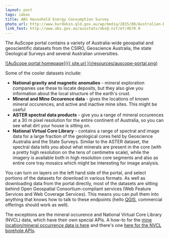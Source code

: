 ```yaml
---
layout: post
tags: ideas
title: ABS Household Energy Consumption Survey
photo_url: http://www.burdekin.qld.gov.au/wp/media/2015/08/Australian-Bureau-of-Statistics.jpg?81eba0
link_test: http://www.abs.gov.au/ausstats/abs@.nsf/mf/4670.0
---
```


The AuScope portal contains a variety of Australia-wide geospatial and geoscientific datasets from the CSIRO, Geoscience Australia, the state Geological Surveys and several Australian universities.

[![AuScope portal homepage]({{ site.url }}/resources/auscope-portal.png)](http://portal.auscope.org/ "AuScope portal")

Some of the cooler datasets include:

- **National gravity and magnetic anomalies** - mineral exploration companies use these to locate deposits, but they also give you information about the local structure of the earth's crust.
- **Mineral and Mine Occurence data** - gives the locations of known mineral occurences, and active and inactive mine sites. This might be useful
- **ASTER spectral data products** - give you a range of mineral occurences at a 30 m pixel resolution for the entire continent of Australia, so you can see what dirt your house is sitting on.
- **National Virtual Core Library** - contains a range of spectral and image data for a large fraction of the geological cores held by Geoscience Australia and the State Surveys. Similar to the ASTER dataset, the spectral data tells you about what minerals are present in the core (with a pretty high resolution on the tens of centimetre scale), while the imagery is available both in high resolution core segments and also as entire core tray mosaics which might be interesting for image analysis.

You can turn on layers on the left hand side of the portal, and select portions of the datasets for download in various formats. As well as downloading data from the portal directly, most of the datasets are sitting behind Open Geospatial Consortium-compliant services (Web Feature Services and Web Coverage Services). This means you can pull them into anything that knows how to talk to these endpoints (hello [QGIS](http://www.qgis.org/en/site/), commercial offerings should work as well).

The exceptions are the mineral occurence and National Virtual Core Library (NVCL) data, which have their own special APIs. A how-to for the [mine location/mineral occurrence data is here](https://twiki.auscope.org/wiki/CoreLibrary/ERMLGovHackOerview) and there's one [here for the NVCL borehole APIs](https://twiki.auscope.org/wiki/CoreLibrary/NVCLGovHackOverview).
